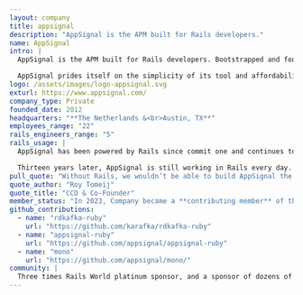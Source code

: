 ```yaml
---
layout: company
title: appsignal
description: "AppSignal is the APM built for Rails developers."
name: AppSignal
intro: |
  AppSignal is the APM built for Rails developers. Bootstrapped and founded in Amsterdam, AppSignal started as a small tool before "APM" was even a buzzword. They have now grown into a complete monitoring solution. From error tracking and performance insights to logs and more, it all works right out of the box.

  AppSignal prides itself on the simplicity of its tool and affordability for teams of all sizes, from hobbyists and startups to SMEs and beyond. Today, it helps thousands of developers ship code faster and catch issues before their customers even notice.
logo: /assets/images/logo-appsignal.svg
exturl: https://www.appsignal.com/
company_type: Private
founded_date: 2012
headquarters: "**The Netherlands &<br>Austin, TX**"
employees_range: "22"
rails_engineers_range: "5"
rails_usage: |
  AppSignal has been powered by Rails since commit one and continues to rely on the framework today. Rails powers the core of AppSignal’s monitoring tool.  Their Ruby integration provides first-class Rails support, making installing AppSignal in Rails applications a breeze.

  Thirteen years later, AppSignal is still working in Rails every day. The framework allows their small development team to ship quickly, maintain focus, and build features they’re proud of. AppSignal’s Ruby gem has accumulated over 4,000 commits from more than 60 contributors and is currently on its fourth major version, with continuous improvements in each release.
pull_quote: "Without Rails, we wouldn’t be able to build AppSignal the way we do, leveraging the power of the framework and its community. By joining the Rails Foundation, we want to play our part in helping new and existing developers discover, learn, and enjoy working with the framework that made us."
quote_author: "Roy Tomeij"
quote_title: "CCO & Co-Founder"
member_status: "In 2023, Company became a **contributing member** of the Rails Foundation."
github_contributions:
  - name: "rdkafka-ruby"
    url: "https://github.com/karafka/rdkafka-ruby"
  - name: "appsignal-ruby"
    url: "https://github.com/appsignal/appsignal-ruby"
  - name: "mono"
    url: "https://github.com/appsignal/mono/"
community: |
  Three times Rails World platinum sponsor, and a sponsor of dozens of other Ruby and Rails events and projects.
---
```


